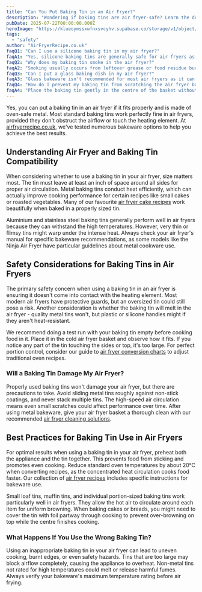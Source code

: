 ```yaml
---
title: "Can You Put Baking Tin in an Air Fryer?"
description: "Wondering if baking tins are air fryer-safe? Learn the dos and don'ts of using metal bakeware in your air fryer for perfect results every time."
pubDate: 2025-07-22T00:00:00.000Z
heroImage: "https://klueoymssxwfnxsvcyhv.supabase.co/storage/v1/object/public/Shmucket/can-you-put-baking-tin-in-air-fryer.png"
tags:
  - "safety"
author: "AirFryerRecipe.co.uk"
faqQ1: "Can I use a silicone baking tin in my air fryer?"
faqA1: "Yes, silicone baking tins are generally safe for air fryers as long as they're heat-resistant to at least 200°C. Ensure they fit properly without blocking airflow vents."
faqQ2: "Why does my baking tin smoke in the air fryer?"
faqA2: "Smoking usually occurs from leftover grease or food residue burning at high temperatures. Always clean your baking tin thoroughly before use and consider lining it with parchment paper."
faqQ3: "Can I put a glass baking dish in my air fryer?"
faqA3: "Glass bakeware isn't recommended for most air fryers as it can shatter from rapid temperature changes. Stick to metal or approved silicone containers instead."
faqQ4: "How do I prevent my baking tin from scratching the air fryer basket?"
faqA4: "Place the baking tin gently in the centre of the basket without sliding it. You can also use parchment paper underneath as a protective layer between the tin and basket."
---
```

<p>Yes, you can put a baking tin in an air fryer if it fits properly and is made of oven-safe metal. Most standard baking tins work perfectly fine in air fryers, provided they don't obstruct the airflow or touch the heating element. At <a href=https://www.airfryerrecipe.co.uk>airfryerrecipe.co.uk</a>, we've tested numerous bakeware options to help you achieve the best results.</p>

<h2>Understanding Air Fryer and Baking Tin Compatibility</h2>
<p>When considering whether to use a baking tin in your air fryer, size matters most. The tin must leave at least an inch of space around all sides for proper air circulation. Metal baking tins conduct heat efficiently, which can actually improve cooking performance for certain recipes like small cakes or roasted vegetables. Many of our favourite <a href=https://www.airfryerrecipe.co.uk/recipe-category/cakes>air fryer cake recipes</a> work beautifully when baked in a properly sized tin.</p>
<p>Aluminium and stainless steel baking tins generally perform well in air fryers because they can withstand the high temperatures. However, very thin or flimsy tins might warp under the intense heat. Always check your air fryer's manual for specific bakeware recommendations, as some models like the Ninja Air Fryer have particular guidelines about metal cookware use.</p>

<h2>Safety Considerations for Baking Tins in Air Fryers</h2>
<p>The primary safety concern when using a baking tin in an air fryer is ensuring it doesn't come into contact with the heating element. Most modern air fryers have protective guards, but an oversized tin could still pose a risk. Another consideration is whether the baking tin will melt in the air fryer - quality metal tins won't, but plastic or silicone handles might if they aren't heat-resistant.</p>
<p>We recommend doing a test run with your baking tin empty before cooking food in it. Place it in the cold air fryer basket and observe how it fits. If you notice any part of the tin touching the sides or top, it's too large. For perfect portion control, consider our guide to <a href=https://www.airfryerrecipe.co.uk/air-fryer-conversion-chart>air fryer conversion charts</a> to adjust traditional oven recipes.</p>

<h3>Will a Baking Tin Damage My Air Fryer?</h3>
<p>Properly used baking tins won't damage your air fryer, but there are precautions to take. Avoid sliding metal tins roughly against non-stick coatings, and never stack multiple tins. The high-speed air circulation means even small scratches could affect performance over time. After using metal bakeware, give your air fryer basket a thorough clean with our recommended <a href=https://www.airfryerrecipe.co.uk/air-fryer-cleaner>air fryer cleaning solutions</a>.</p>

<h2>Best Practices for Baking Tin Use in Air Fryers</h2>
<p>For optimal results when using a baking tin in your air fryer, preheat both the appliance and the tin together. This prevents food from sticking and promotes even cooking. Reduce standard oven temperatures by about 20°C when converting recipes, as the concentrated heat circulation cooks food faster. Our collection of <a href=https://www.airfryerrecipe.co.uk/recipes>air fryer recipes</a> includes specific instructions for bakeware use.</p>
<p>Small loaf tins, muffin tins, and individual portion-sized baking tins work particularly well in air fryers. They allow the hot air to circulate around each item for uniform browning. When baking cakes or breads, you might need to cover the tin with foil partway through cooking to prevent over-browning on top while the centre finishes cooking.</p>

<h3>What Happens If You Use the Wrong Baking Tin?</h3>
<p>Using an inappropriate baking tin in your air fryer can lead to uneven cooking, burnt edges, or even safety hazards. Tins that are too large may block airflow completely, causing the appliance to overheat. Non-metal tins not rated for high temperatures could melt or release harmful fumes. Always verify your bakeware's maximum temperature rating before air frying.</p>
